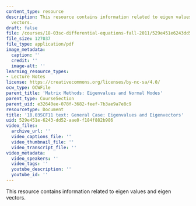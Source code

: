 ```yaml
---
content_type: resource
description: This resource contains information related to eigen values and eigen
  vectors.
draft: false
file: /courses/18-03sc-differential-equations-fall-2011/529e451e6243dd52aae0f184f882b986_MIT18_03SCF11_s33_4text.pdf
file_size: 127037
file_type: application/pdf
image_metadata:
  caption: ''
  credit: ''
  image-alt: ''
learning_resource_types:
- Lecture Notes
license: https://creativecommons.org/licenses/by-nc-sa/4.0/
ocw_type: OCWFile
parent_title: 'Matrix Methods: Eigenvalues and Normal Modes'
parent_type: CourseSection
parent_uid: e32640ee-078f-3682-feef-7b3ae9a7e8c9
resourcetype: Document
title: '18.03SCF11 text: General Case: Eigenvalues and Eigenvectors'
uid: 529e451e-6243-dd52-aae0-f184f882b986
video_files:
  archive_url: ''
  video_captions_file: ''
  video_thumbnail_file: ''
  video_transcript_file: ''
video_metadata:
  video_speakers: ''
  video_tags: ''
  youtube_description: ''
  youtube_id: ''
---
```

This resource contains information related to eigen values and eigen vectors.